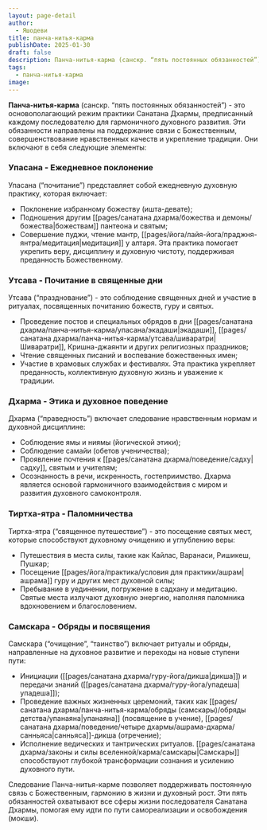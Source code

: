 ```yaml
---
layout: page-detail
author:
  - Яшодеви
title: панча-нитья-карма
publishDate: 2025-01-30
draft: false
description: Панча-нитья-карма (санскр. “пять постоянных обязанностей”) - это основополагающий режим практики Санатана Дхармы, предписанный каждому последователю для гармоничного духовного развития. Эти обязанности направлены на поддержание связи с Божественным, совершенствование нравственных качеств и укрепление традиции.
tags:
  - панча-нитья-карма
image:
---
```

**Панча-нитья-карма** (санскр. “пять постоянных обязанностей”) - это основополагающий режим практики Санатана Дхармы, предписанный каждому последователю для гармоничного духовного развития. Эти обязанности направлены на поддержание связи с Божественным, совершенствование нравственных качеств и укрепление традиции. Они включают в себя следующие элементы:
### Упасана - Ежедневное поклонение
Упасана (“почитание”) представляет собой ежедневную духовную практику, которая включает:

- Поклонение избранному божеству (ишта-девате);
- Подношения другим [[pages/санатана дхарма/божества и демоны/божества|божествам]] пантеона и святым;
- Совершение пуджи, чтение мантр, [[pages/йога/лайя-йога/праджня-янтра/медитация|медитация]] у алтаря. Эта практика помогает укрепить веру, дисциплину и духовную чистоту, поддерживая преданность Божественному.
### Утсава - Почитание в священные дни
Утсава (“празднование”) - это соблюдение священных дней и участие в ритуалах, посвященных почитанию божеств, гуру и святых.
- Проведение постов и специальных обрядов в дни [[pages/санатана дхарма/панча-нитья-карма/упасана/экадаши|экадаши]], [[pages/санатана дхарма/панча-нитья-карма/утсава/шиваратри|Шиваратри]], Кришна-джаянти и других религиозных праздников;
- Чтение священных писаний и воспевание божественных имен;
- Участие в храмовых службах и фестивалях. Эта практика укрепляет преданность, коллективную духовную жизнь и уважение к традиции.
### Дхарма - Этика и духовное поведение
Дхарма (“праведность”) включает следование нравственным нормам и духовной дисциплине:

- Соблюдение ямы и ниямы (йогической этики);
- Соблюдение самайи (обетов ученичества);
- Проявление почтения к [[pages/санатана дхарма/поведение/садху|садху]], святым и учителям;
- Осознанность в речи, искренность, гостеприимство. Дхарма является основой гармоничного взаимодействия с миром и развития духовного самоконтроля.
### Тиртха-ятра - Паломничества
Тиртха-ятра (“священное путешествие”) - это посещение святых мест, которые способствуют духовному очищению и углублению веры:

- Путешествия в места силы, такие как Кайлас, Варанаси, Ришикеш, Пушкар;
- Посещение [[pages/йога/практика/условия для практики/ашрам|ашрама]] гуру и других мест духовной силы;
- Пребывание в уединении, погружение в садхану и медитацию. Святые места излучают духовную энергию, наполняя паломника вдохновением и благословением.
### Самскара - Обряды и посвящения
Самскара (“очищение”, “таинство”) включает ритуалы и обряды, направленные на духовное развитие и переходы на новые ступени пути:

- Инициации ([[pages/санатана дхарма/гуру-йога/дикша|дикша]]) и передачи знаний ([[pages/санатана дхарма/гуру-йога/упадеша|упадеша]]);
- Проведение важных жизненных церемоний, таких как [[pages/санатана дхарма/панча-нитья-карма/обряды (самскары)/обряды детства/упанаяна|упанаяна]] (посвящение в учение), [[pages/санатана дхарма/поведение/четыре дхармы/ашрама-дхарма/санньяса|санньяса]]-дикша (отречение);
- Исполнение ведических и тантрических ритуалов. [[pages/санатана дхарма/законы и силы вселенной/карма/самскары|Самскары]] способствуют глубокой трансформации сознания и усилению духовного пути.

Следование Панча-нитья-карме позволяет поддерживать постоянную связь с Божественным, гармонию в жизни и духовный рост. Эти пять обязанностей охватывают все сферы жизни последователя Санатана Дхармы, помогая ему идти по пути самореализации и освобождения (мокши).